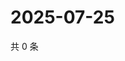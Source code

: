 # 2025-07-25

共 0 条

<!-- BEGIN ZHIHUVIDEO -->
<!-- 最后更新时间 Fri Jul 25 2025 19:10:59 GMT+0800 (China Standard Time) -->

<!-- END ZHIHUVIDEO -->
